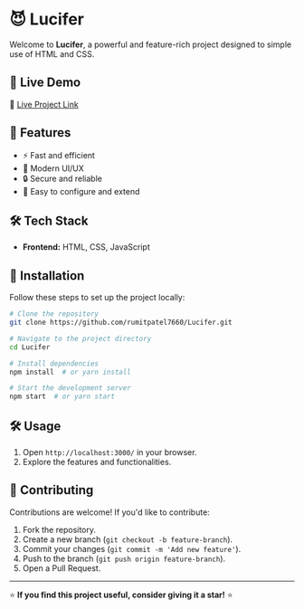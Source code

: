 # 😈 Lucifer

Welcome to **Lucifer**, a powerful and feature-rich project designed to simple use of HTML and CSS.

## 🚀 Live Demo
🔗 [Live Project Link](#)

## 📌 Features
- ⚡ Fast and efficient
- 🎨 Modern UI/UX
- 🔒 Secure and reliable
- 🔧 Easy to configure and extend

## 🛠️ Tech Stack
- **Frontend:** HTML, CSS, JavaScript

## 📂 Installation
Follow these steps to set up the project locally:

```sh
# Clone the repository
git clone https://github.com/rumitpatel7660/Lucifer.git

# Navigate to the project directory
cd Lucifer

# Install dependencies
npm install  # or yarn install

# Start the development server
npm start  # or yarn start
```

## 🛠️ Usage
1. Open `http://localhost:3000/` in your browser.
2. Explore the features and functionalities.

## 🤝 Contributing
Contributions are welcome! If you'd like to contribute:
1. Fork the repository.
2. Create a new branch (`git checkout -b feature-branch`).
3. Commit your changes (`git commit -m 'Add new feature'`).
4. Push to the branch (`git push origin feature-branch`).
5. Open a Pull Request.

---

⭐ **If you find this project useful, consider giving it a star!** ⭐
